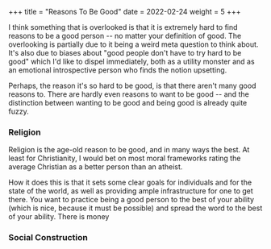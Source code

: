 +++
title = "Reasons To Be Good"
date = 2022-02-24
weight = 5
+++

I think something that is overlooked is that it is extremely hard to find reasons to be a good person -- no matter your definition of good. The overlooking is partially due to it being a weird meta question to think about. It's also due to biases about "good people don't have to try hard to be good" which I'd like to dispel immediately, both as a utility monster and as an emotional introspective person who finds the notion upsetting.

Perhaps, the reason it's so hard to be good, is that there aren't many good reasons to. There are hardly even reasons to want to be good -- and the distinction between wanting to be good and being good is already quite fuzzy.

### Religion
Religion is the age-old reason to be good, and in many ways the best. At least for Christianity, I would bet on most moral frameworks rating the average Christian as a better person than an atheist.

How it does this is that it sets some clear goals for individuals and for the state of the world, as well as providing ample infrastructure for one to get there. You want to practice being a good person to the best of your ability (which is nice, because it must be possible) and spread the word to the best of your ability. There is money

### Social Construction


###
